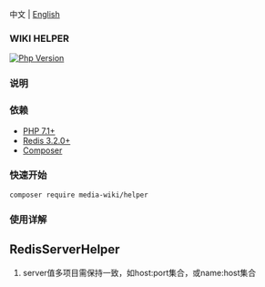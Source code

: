 中文 | [English](./README.md)

### WIKI HELPER

[![Php Version](https://img.shields.io/badge/php-%3E=7.1-brightgreen.svg?maxAge=2592000)](https://secure.php.net/)

### 说明


### 依赖

- [PHP 7.1+](https://github.com/php/php-src/releases)
- [Redis 3.2.0+](https://pecl.php.net/package/redis)
- [Composer](https://getcomposer.org/)

### 快速开始
```
composer require media-wiki/helper
```

### 使用详解

## RedisServerHelper
   1. server值多项目需保持一致，如host:port集合，或name:host集合